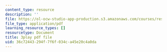 ```yaml
---
content_type: resource
description: ''
file: https://ol-ocw-studio-app-production.s3.amazonaws.com/courses/res-3-002-collaborative-design-and-creative-expression-with-arduino-microcontrollers-january-iap-2017/36c72443294f7f6f034ca45e20c4a0da_2039256.pdf
file_type: application/pdf
learning_resource_types: []
resourcetype: Document
title: 3play pdf file
uid: 36c72443-294f-7f6f-034c-a45e20c4a0da
---
```

